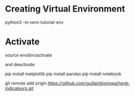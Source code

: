 # Creating Virtual Environment
python3 -m venv tutorial-env

# Activate
 source env/bin/activate

 and deactivate 

pip install matplotlib
pip install pandas
pip install notebook

git remote add origin https://github.com/guillainbisimwa/hpnk-indicateurs.git